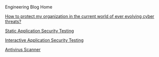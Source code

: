 Engineering Blog Home

[How to protect my organization in the current world of ever evolving cyber threats?](https://ayalamanchili.github.io/secure-sdlc.html)

[Static Application Security Testing](https://ayalamanchili.github.io/sast.html)

[Interactive Application Security Testing](https://ayalamanchili.github.io/iast.html)

[Antivirus Scanner](https://ayalamanchili.github.io/antivirus-file-scanner.html)

